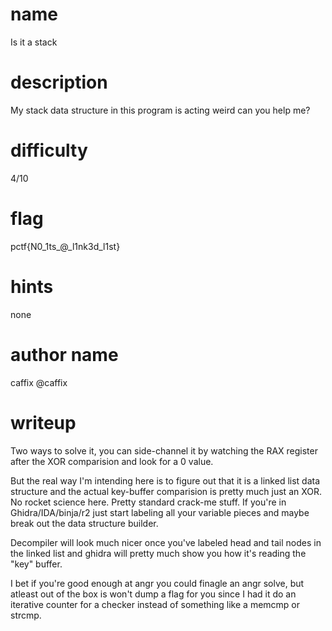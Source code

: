 # name
Is it a stack
# description
My stack data structure in this program is acting weird can you help me?
# difficulty
4/10
# flag
pctf{N0_1ts_@_l1nk3d_l1st}
# hints
none
# author name
caffix @caffix
# writeup
Two ways to solve it, you can side-channel it by watching the RAX register after the XOR comparision and look for a 0 value.

But the real way I'm intending here is to figure out that it is a linked list data structure and the actual key-buffer comparision
is pretty much just an XOR. No rocket science here. Pretty standard crack-me stuff.
If you're in Ghidra/IDA/binja/r2 just start labeling all your variable pieces and maybe break out the data structure builder.

Decompiler will look much nicer once you've labeled head and tail nodes in the linked list and ghidra will pretty much show
you how it's reading the "key" buffer.

I bet if you're good enough at angr you could finagle an angr solve, but atleast out of the box is won't dump a flag for you since
I had it do an iterative counter for a checker instead of something like a memcmp or strcmp.
